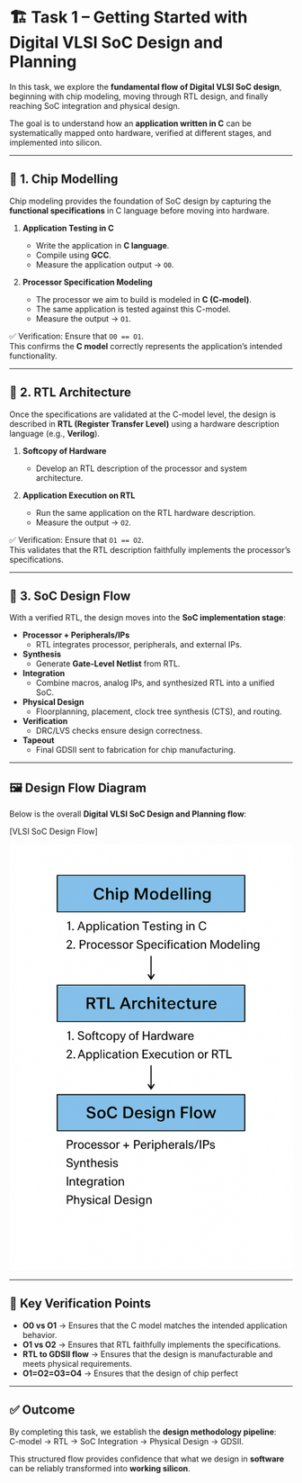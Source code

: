 # 🏗️ Task 1 – Getting Started with Digital VLSI SoC Design and Planning

In this task, we explore the **fundamental flow of Digital VLSI SoC design**, beginning with chip modeling, moving through RTL design, and finally reaching SoC integration and physical design.  

The goal is to understand how an **application written in C** can be systematically mapped onto hardware, verified at different stages, and implemented into silicon.

---

## 🔹 1. Chip Modelling

Chip modeling provides the foundation of SoC design by capturing the **functional specifications** in C language before moving into hardware.

1. **Application Testing in C**
   - Write the application in **C language**.
   - Compile using **GCC**.
   - Measure the application output → `O0`.

2. **Processor Specification Modeling**
   - The processor we aim to build is modeled in **C (C-model)**.
   - The same application is tested against this C-model.
   - Measure the output → `O1`.

✅ Verification: Ensure that `O0 == O1`.  
This confirms the **C model** correctly represents the application’s intended functionality.

---

## 🔹 2. RTL Architecture

Once the specifications are validated at the C-model level, the design is described in **RTL (Register Transfer Level)** using a hardware description language (e.g., **Verilog**).

1. **Softcopy of Hardware**
   - Develop an RTL description of the processor and system architecture.

2. **Application Execution on RTL**
   - Run the same application on the RTL hardware description.
   - Measure the output → `O2`.

✅ Verification: Ensure that `O1 == O2`.  
This validates that the RTL description faithfully implements the processor’s specifications.

---

## 🔹 3. SoC Design Flow

With a verified RTL, the design moves into the **SoC implementation stage**:

- **Processor + Peripherals/IPs**
  - RTL integrates processor, peripherals, and external IPs.
- **Synthesis**
  - Generate **Gate-Level Netlist** from RTL.
- **Integration**
  - Combine macros, analog IPs, and synthesized RTL into a unified SoC.
- **Physical Design**
  - Floorplanning, placement, clock tree synthesis (CTS), and routing.
- **Verification**
  - DRC/LVS checks ensure design correctness.
- **Tapeout**
  - Final GDSII sent to fabrication for chip manufacturing.

---

## 🖼️ Design Flow Diagram

Below is the overall **Digital VLSI SoC Design and Planning flow**:

[VLSI SoC Design Flow]
<p align="center">
  <img src="Week0/Task1/Images/soc_flow.png" width="800"/>
</p>

---

## 📌 Key Verification Points
- **O0 vs O1** → Ensures that the C model matches the intended application behavior.  
- **O1 vs O2** → Ensures that RTL faithfully implements the specifications.  
- **RTL to GDSII flow** → Ensures that the design is manufacturable and meets physical requirements.
- **O1=O2=O3=O4** → Ensures that the design of chip perfect

---

## ✅ Outcome
By completing this task, we establish the **design methodology pipeline**:  
C-model → RTL → SoC Integration → Physical Design → GDSII.  

This structured flow provides confidence that what we design in **software** can be reliably transformed into **working silicon**.
